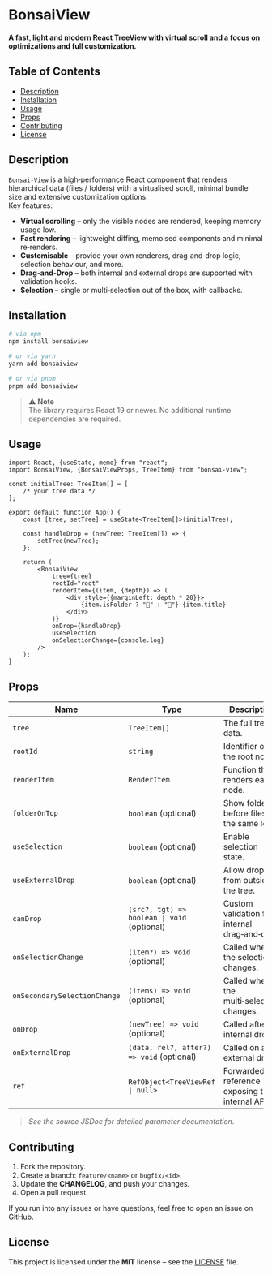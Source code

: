 # BonsaiView

**A fast, light and modern React TreeView with virtual scroll and a focus on optimizations and full customization.**

## Table of Contents

- [Description](#description)
- [Installation](#installation)
- [Usage](#usage)
- [Props](#props)
- [Contributing](#contributing)
- [License](#license)

## Description

`Bonsai‑View` is a high‑performance React component that renders hierarchical data (files / folders) with a virtualised scroll, minimal
bundle size and extensive customization options.  
Key features:

- **Virtual scrolling** – only the visible nodes are rendered, keeping memory usage low.
- **Fast rendering** – lightweight diffing, memoised components and minimal re‑renders.
- **Customisable** – provide your own renderers, drag‑and‑drop logic, selection behaviour, and more.
- **Drag‑and‑Drop** – both internal and external drops are supported with validation hooks.
- **Selection** – single or multi‑selection out of the box, with callbacks.

## Installation

```bash
# via npm
npm install bonsaiview

# or via yarn
yarn add bonsaiview

# or via pnpm
pnpm add bonsaiview
```

> **⚠️ Note**  
> The library requires React 19 or newer. No additional runtime dependencies are required.

## Usage

```tsx
import React, {useState, memo} from "react";
import BonsaiView, {BonsaiViewProps, TreeItem} from "bonsai-view";

const initialTree: TreeItem[] = [
	/* your tree data */
];

export default function App() {
	const [tree, setTree] = useState<TreeItem[]>(initialTree);

	const handleDrop = (newTree: TreeItem[]) => {
		setTree(newTree);
	};

	return (
		<BonsaiView
			tree={tree}
			rootId="root"
			renderItem={(item, {depth}) => (
				<div style={{marginLeft: depth * 20}}>
					{item.isFolder ? "📁" : "📄"} {item.title}
				</div>
			)}
			onDrop={handleDrop}
			useSelection
			onSelectionChange={console.log}
		/>
	);
}
```

## Props

| Name                         | Type                             | Description                                    |
|------------------------------|----------------------------------|------------------------------------------------|
| `tree`                       | `TreeItem[]`                     | The full tree data.                            |
| `rootId`                     | `string`                         | Identifier of the root node.                   |
| `renderItem`                 | `RenderItem`                     | Function that renders each node.               |
| `folderOnTop`                | `boolean` (optional)             | Show folders before files at the same level.   |
| `useSelection`               | `boolean` (optional)             | Enable selection state.                        |
| `useExternalDrop`            | `boolean` (optional)             | Allow drops from outside the tree.             |
| `canDrop`                    | `(src?, tgt) => boolean \| void` (optional) | Custom validation for internal drag‑and‑drop.  |
| `onSelectionChange`          | `(item?) => void` (optional)     | Called when the selection changes.             |
| `onSecondarySelectionChange` | `(items) => void` (optional)     | Called when the multi‑selection changes.       |
| `onDrop`                     | `(newTree) => void` (optional)   | Called after an internal drop.                 |
| `onExternalDrop`             | `(data, rel?, after?) => void` (optional) | Called on an external drop.                    |
| `ref`                        | `RefObject<TreeViewRef \| null>` | Forwarded reference exposing the internal API. |

> *See the source JSDoc for detailed parameter documentation.*

## Contributing

1. Fork the repository.
2. Create a branch: `feature/<name>` or `bugfix/<id>`.
3. Update the **CHANGELOG**, and push your changes.
4. Open a pull request.

If you run into any issues or have questions, feel free to open an issue on GitHub.

## License

This project is licensed under the **MIT** license – see the [LICENSE](LICENSE) file.
